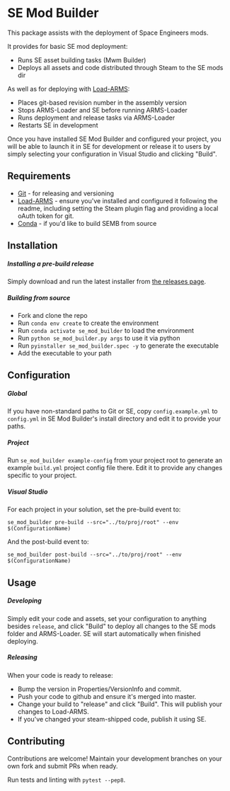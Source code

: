 # SE Mod Builder
This package assists with the deployment of Space Engineers mods. 

It provides for basic SE mod deployment:
* Runs SE asset building tasks (Mwm Builder)
* Deploys all assets and code distributed through Steam to the SE mods dir

As well as for deploying with [Load-ARMS](https://github.com/Rynchodon/Load-ARMS):
* Places git-based revision number in the assembly version
* Stops ARMS-Loader and SE before running ARMS-Loader
* Runs deployment and release tasks via ARMS-Loader
* Restarts SE in development

Once you have installed SE Mod Builder and configured your project, 
you will be able to launch it in SE for development or release it to users by 
simply selecting your configuration in Visual Studio and clicking "Build".


## Requirements
* [Git](https://git-scm.com/downloads) - for releasing and versioning
* [Load-ARMS](https://github.com/Rynchodon/Load-ARMS) - ensure you've installed
and configured it following the readme, including setting the Steam plugin flag
and providing a local oAuth token for git.
* [Conda](https://conda.io/docs/) - if you'd like to build SEMB from source


## Installation

##### Installing a pre-build release
Simply download and run the latest installer from [the releases page](https://github.com/zrisher/se_mod_builder/releases).

##### Building from source
* Fork and clone the repo
* Run `conda env create` to create the environment
* Run `conda activate se_mod_builder` to load the environment
* Run `python se_mod_builder.py args` to use it via python
* Run `pyinstaller se_mod_builder.spec -y` to generate the executable
* Add the executable to your path


## Configuration

##### Global
If you have non-standard paths to Git or SE, copy `config.example.yml` to
`config.yml` in SE Mod Builder's install directory and edit it to provide 
your paths.

##### Project
Run `se_mod_builder example-config` from your project root to generate an 
example `build.yml` project config file there. 
Edit it to provide any changes specific to your project.

##### Visual Studio
For each project in your solution, set the pre-build event to:

`se_mod_builder pre-build --src="../to/proj/root" --env $(ConfigurationName)`

And the post-build event to:

`se_mod_builder post-build --src="../to/proj/root" --env $(ConfigurationName)`


## Usage

##### Developing
Simply edit your code and assets, set your configuration to anything besides
`release`, and click "Build" to deploy all changes to the SE mods folder and
ARMS-Loader. SE will start automatically when finished deploying.

##### Releasing
When your code is ready to release:
 * Bump the version in Properties/VersionInfo and commit.
 * Push your code to github and ensure it's merged into master.
 * Change your build to "release" and click "Build". This will publish your
 changes to Load-ARMS.
 * If you've changed your steam-shipped code, publish it using SE.


## Contributing
Contributions are welcome! 
Maintain your development branches on your own fork and submit PRs when ready.

Run tests and linting with `pytest --pep8`.
